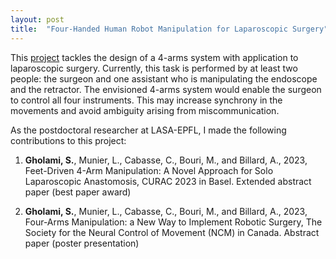 ```yaml
---
layout: post
title:  "Four-Handed Human Robot Manipulation for Laparoscopic Surgery"
---
```


This [project](https://www.epfl.ch/labs/lasa/4hands/) tackles the design of a 4-arms system with application to laparoscopic surgery. Currently, this task is performed by at least two people: the surgeon and one assistant who is manipulating the endoscope and the retractor. The envisioned 4-arms system would enable the surgeon to control all four instruments. This may increase synchrony in the movements and avoid ambiguity arising from miscommunication.

As the postdoctoral researcher at LASA-EPFL, I made the following contributions to this project:

1. **Gholami, S.**, Munier, L., Cabasse, C., Bouri, M., and Billard, A., 2023, Feet-Driven 4-Arm Manipulation: A Novel Approach for Solo Laparoscopic Anastomosis, CURAC 2023 in Basel. Extended abstract paper (best paper award)

2. **Gholami, S.**, Munier, L., Cabasse, C., Bouri, M., and Billard, A., 2023, Four-Arms Manipulation: a New Way to Implement Robotic Surgery, The Society for the Neural Control of Movement (NCM) in Canada. Abstract paper (poster presentation)